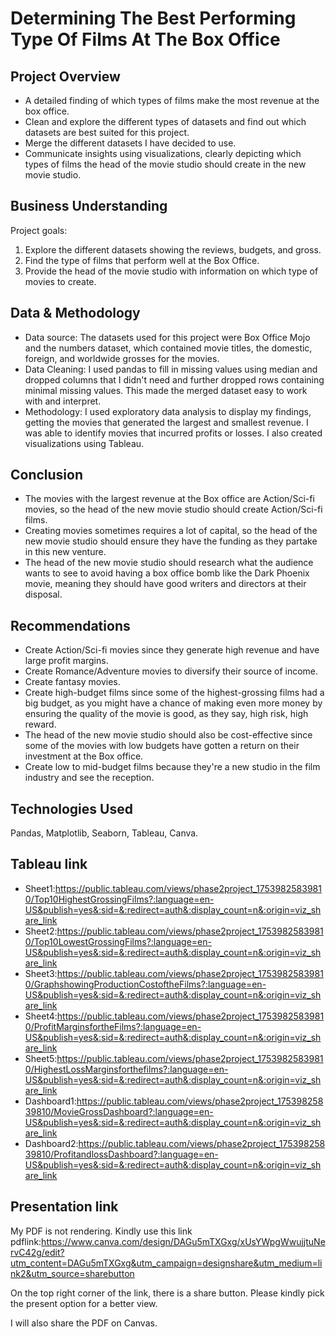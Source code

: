 # Determining The Best Performing Type Of Films At The Box Office
## Project Overview
* A detailed finding of which types of films make the most revenue at the box office.
* Clean and explore the different types of datasets and find out which datasets are best suited for this project.
* Merge the different datasets I have decided to use.
* Communicate insights using visualizations, clearly depicting which types of films the head of the movie studio should create in the new movie studio.
## Business Understanding
Project goals:
1. Explore the different datasets showing the reviews, budgets, and gross.
2. Find the type of films that perform well at the Box Office.
3. Provide the head of the movie studio with information on which type of movies to create.
## Data & Methodology
* Data source: The datasets used for this project were Box Office Mojo and the numbers dataset, which contained movie titles, the domestic, foreign, and worldwide grosses for the movies.
* Data Cleaning: I used pandas to fill in  missing values using median and dropped  columns that I didn't need and further dropped rows containing minimal missing values. This made the merged dataset easy to work with and interpret.
* Methodology: I used exploratory data analysis to display my findings, getting the movies that generated the largest and smallest revenue. I was able to identify movies that incurred profits or losses. I also created visualizations using Tableau.
## Conclusion
* The movies with the largest revenue at the Box office are Action/Sci-fi movies, so the head of the new movie studio should create Action/Sci-fi films.
* Creating movies sometimes requires a lot of capital, so the head of the new movie studio should ensure they have the funding as they partake in this new venture.
* The head of the new movie studio should research  what the audience wants to see to avoid having a box office bomb like the Dark Phoenix movie, meaning they should have good writers and directors at their disposal.
 ## Recommendations
* Create Action/Sci-fi movies since they generate high revenue and have large profit margins.
* Create Romance/Adventure movies to diversify their  source of income.
* Create fantasy movies.
* Create high-budget films since some of the highest-grossing films had a big budget, as you might have a chance of making even more money by ensuring the quality of the movie is good, as they say, high risk, high reward.
* The head of the new movie studio should also be cost-effective since some of the movies with low budgets have gotten a return on their investment  at the Box office.
* Create low to mid-budget films because they're a new studio in the film industry and see the reception.
## Technologies Used
Pandas, Matplotlib, Seaborn, Tableau, Canva.
## Tableau link
* Sheet1:https://public.tableau.com/views/phase2project_17539825839810/Top10HighestGrossingFilms?:language=en-US&publish=yes&:sid=&:redirect=auth&:display_count=n&:origin=viz_share_link
* Sheet2:https://public.tableau.com/views/phase2project_17539825839810/Top10LowestGrossingFilms?:language=en-US&publish=yes&:sid=&:redirect=auth&:display_count=n&:origin=viz_share_link
* Sheet3:https://public.tableau.com/views/phase2project_17539825839810/GraphshowingProductionCostoftheFilms?:language=en-US&publish=yes&:sid=&:redirect=auth&:display_count=n&:origin=viz_share_link
* Sheet4:https://public.tableau.com/views/phase2project_17539825839810/ProfitMarginsfortheFilms?:language=en-US&publish=yes&:sid=&:redirect=auth&:display_count=n&:origin=viz_share_link
* Sheet5:https://public.tableau.com/views/phase2project_17539825839810/HighestLossMarginsforthefilms?:language=en-US&publish=yes&:sid=&:redirect=auth&:display_count=n&:origin=viz_share_link
* Dashboard1:https://public.tableau.com/views/phase2project_17539825839810/MovieGrossDashboard?:language=en-US&publish=yes&:sid=&:redirect=auth&:display_count=n&:origin=viz_share_link
* Dashboard2:https://public.tableau.com/views/phase2project_17539825839810/ProfitandlossDashboard?:language=en-US&publish=yes&:sid=&:redirect=auth&:display_count=n&:origin=viz_share_link
## Presentation  link

My PDF is not rendering. Kindly use this link
pdflink:https://www.canva.com/design/DAGu5mTXGxg/xUsYWpgWwujjtuNervC42g/edit?utm_content=DAGu5mTXGxg&utm_campaign=designshare&utm_medium=link2&utm_source=sharebutton

On the top right corner of the link, there is a share button. Please kindly pick the present option for a better view.

I will also share the  PDF on Canvas.










